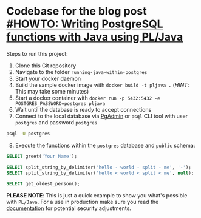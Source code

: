 # Codebase for the blog post [#HOWTO: Writing PostgreSQL functions with Java using PL/Java](https://rieckpil.de/howto-writing-postgresql-functions-with-java-using-pl-java/)

Steps to run this project:

1. Clone this Git repository
2. Navigate to the folder `running-java-within-postgres`
3. Start your docker daemon
4. Build the sample docker image with `docker build -t pljava .` (*HINT*: This may take some minutes)
5. Start a docker container with `docker run -p 5432:5432 -e POSTGRES_PASSWORD=postgres pljava`
6. Wait until the database is ready to accept connections
7. Connect to the local database via [PgAdmin](https://www.pgadmin.org/download/) or `psql` CLI tool with user `postgres` and password `postgres`

```bash
psql -U postgres
```

8. Execute the functions within the `postgres` database and `public` schema:

```sql
SELECT greet('Your Name');

SELECT split_string_by_delimiter('hello - world - split - me', '-');
SELECT split_string_by_delimiter('hello < world < split < me', null);

SELECT get_oldest_person();
```


**PLEASE NOTE**: This is just a quick example to show you what's possible with `PL/Java`. For a use in production make sure you read the [documentation](https://tada.github.io/pljava/) for potential security adjustments.